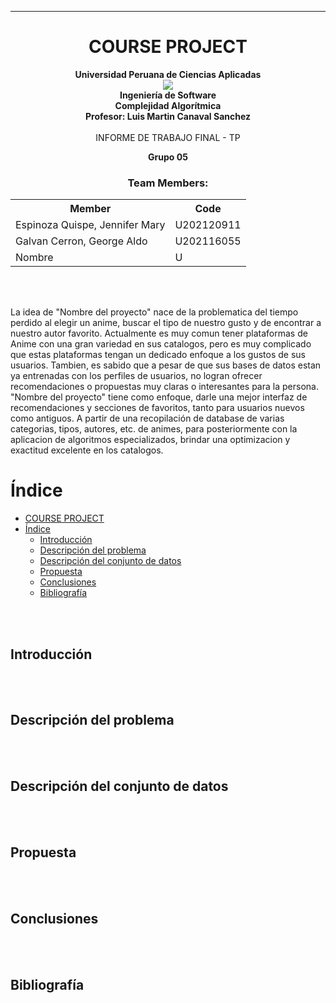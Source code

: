 <hr>

# <center>COURSE PROJECT</center>

<p align="center">
    <strong>Universidad Peruana de Ciencias Aplicadas</strong><br>
    <img src="https://upload.wikimedia.org/wikipedia/commons/f/fc/UPC_logo_transparente.png"></img><br>
    <strong>Ingeniería de Software </strong><br>
    <strong>Complejidad Algorítmica</strong><br>
    <strong>Profesor: Luis Martin Canaval Sanchez</strong><br>
    <br>INFORME DE TRABAJO FINAL - TP
</p>

<p align="center">
    <strong>Grupo 05</strong><br>
</p>

<div style="text-align:center;">
    <h3>Team Members:</h3>
    <table align="center">
        <tr>
            <th style="text-align:center;">Member</th>
            <th style="text-align:center;">Code</th>
        </tr>
        <tr>
            <td>Espinoza Quispe, Jennifer Mary</td>
            <td>U202120911</td>
        </tr>
        <tr>
            <td>Galvan Cerron, George Aldo</td>
            <td>U202116055</td>
        </tr>
        <tr>
            <td>Nombre</td>
            <td>U</td>
        </tr>
    </table>
</div>
<br>

<br>La idea de "Nombre del proyecto" nace de la problematica del tiempo perdido al elegir un anime, buscar el tipo de nuestro gusto y de encontrar a nuestro autor favorito. Actualmente es muy comun tener plataformas de
Anime con una gran variedad en sus catalogos, pero es muy complicado que estas plataformas tengan un dedicado enfoque a los gustos de sus usuarios. Tambien, es sabido que a pesar de que sus bases de datos estan ya
entrenadas con los perfiles de usuarios, no logran ofrecer recomendaciones o propuestas muy claras o interesantes para la persona. "Nombre del proyecto" tiene como enfoque, darle una mejor interfaz de recomendaciones y
secciones de favoritos, tanto para usuarios nuevos como antiguos. A partir de una recopilación de database de varias categorias, tipos, autores, etc. de animes, para posteriormente con la aplicacion de algoritmos
especializados, brindar una optimizacion y exactitud excelente en los catalogos. <br>
# Índice

- [COURSE PROJECT](#course-project)
- [Índice](#índice)
  - [Introducción](#introducción)
  - [Descripción del problema](#descripción-del-problema)
  - [Descripción del conjunto de datos](#descripción-del-conjunto-de-datos)
  - [Propuesta](#propuesta)
  - [Conclusiones](#conclusiones)
  - [Bibliografía](#bibliografía)

<br><br>

## Introducción

<br><br>

## Descripción del problema

<br><br>

## Descripción del conjunto de datos

<br><br>

## Propuesta

<br><br>

## Conclusiones

<br><br>

## Bibliografía

<br><br>

